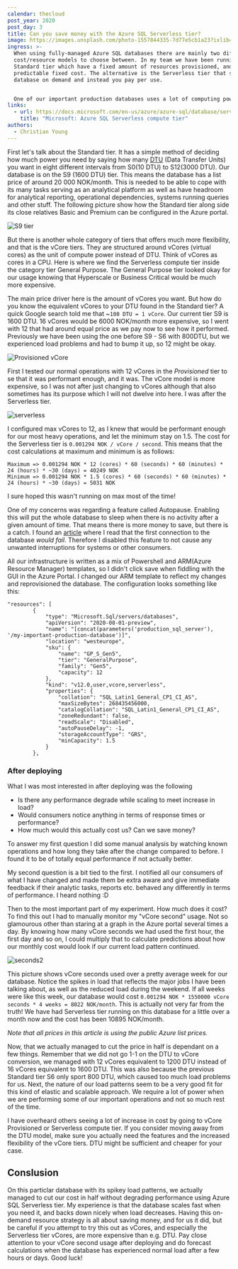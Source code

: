 ```yaml
---
calendar: thecloud
post_year: 2020
post_day: 3
title: Can you save money with the Azure SQL Serverless tier?
image: https://images.unsplash.com/photo-1557844335-7d77e5cb1a23?ixlib=rb-1.2.1&ixid=MXwxMjA3fDB8MHxwaG90by1wYWdlfHx8fGVufDB8fHw%3D&auto=format&fit=crop&w=1950&q=80
ingress: >-
  When using fully-managed Azure SQL databases there are mainly two different
  cost/resource models to choose between. In my team we have been running the
  Standard tier which have a fixed amount of resources provisioned, and thus a
  predictable fixed cost. The alternative is the Serverless tier that scales the
  database on demand and instead you pay per use.


  One of our important production databases uses a lot of computing power while performing various tasks once every morning, and then smaller sporadical load the rest of the day and night. A good fit for the Serverless tier? Could we achieve the same performance at reduced cost? Read on and I will let you in on what I figured out!
links:
  - url: https://docs.microsoft.com/en-us/azure/azure-sql/database/serverless-tier-overview
    title: "Microsoft: Azure SQL Serverless compute tier"
authors:
  - Christian Young
---
```

First let's talk about the Standard tier. It has a simple method of deciding how much power you need by saying how many [DTU](https://docs.microsoft.com/en-us/azure/azure-sql/database/service-tiers-dtu) (Data Transfer Units) you want in eight different intervals from S0(10 DTU) to S12(3000 DTU). Our database is on the S9 (1600 DTU) tier. This means the database has a list price of around 20 000 NOK/month. This is needed to be able to cope with its many tasks serving as an analytical platform as well as have headroom for analytical reporting, operational dependencies, systems running queries and other stuff. The following picture show how the Standard tier along side its close relatives Basic and Premium can be configured in the Azure portal.

![S9 tier](https://user-images.githubusercontent.com/920028/100767431-0d206700-33fa-11eb-8c18-9a861cd5b099.PNG)

But there is another whole category of tiers that offers much more flexibility, and that is the vCore tiers. They are structured around vCores (virtual cores) as the unit of compute power instead of DTU. Think of vCores as cores in a CPU. Here is where we find the Serverless compute tier inside the category tier General Purpose. The General Purpose tier looked okay for our usage knowing that Hyperscale or Business Critical would be much more expensive. 

The main price driver here is the amount of vCores you want. But how do you know the equivalent vCores to your DTU found in the Standard tier? A quick Google search told me that ~`100 DTU = 1 vCore`. Our current tier S9 is 1600 DTU. 16 vCores would be 6000 NOK/month more expensive, so I went with 12 that had around equal price as we pay now to see how it performed. Previously we have been using the one before S9 - S6 with 800DTU, but we experienced load problems and had to bump it up, so 12 might be okay.

![Provisioned vCore](https://user-images.githubusercontent.com/920028/100767340-ef530200-33f9-11eb-8bec-7a543aa40654.PNG)

First I tested our normal operations with 12 vCores in the _Provisioned_ tier to se that it was performant enough, and it was. The vCore model is more expensive, so I was not after just changing to vCores although that also sometimes has its purpose which I will not dwelve into here. I was after the Serverless tier.

![serverless](https://user-images.githubusercontent.com/920028/100769681-afd9e500-33fc-11eb-8242-060160e6d954.PNG)

I configured max vCores to 12, as I knew that would be performant enough for our most heavy operations, and let the minimum stay on 1.5. The cost for the Serverless tier is `0.001294 NOK / vCore / second`. This means that the cost calculations at maximum and minimum is as follows:
```
Maximum => 0.001294 NOK * 12 (cores) * 60 (seconds) * 60 (minutes) * 24 (hours) * ~30 (days) = 40249 NOK
Minimum => 0.001294 NOK * 1.5 (cores) * 60 (seconds) * 60 (minutes) * 24 (hours) * ~30 (days) = 5031 NOK
```
I sure hoped this wasn't running on max most of the time!

One of my concerns was regarding a feature called Autopause. Enabling this will put the whole database to sleep when there is no activity after a given amount of time. That means there is more money to save, but there is a catch. I found an [article](https://kohera.be/blog/azure-cloud/should-i-use-serverless-for-all-my-azure-sql-databases/) where I read that the first connection to the database *would fail*. Therefore I disabled this feature to not cause any unwanted interruptions for systems or other consumers.

All our infrastructure is written as a mix of Powershell and ARM(Azure Resource Manager) templates, so I didn't click save when fiddling with the GUI in the Azure Portal. I changed our ARM template to reflect my changes and reprovisioned the database. The configuration looks something like this:

```jsonnet
"resources": [
        {
            "type": "Microsoft.Sql/servers/databases",
            "apiVersion": "2020-08-01-preview",
            "name": "[concat(parameters('production_sql_server'), '/my-important-production-database')]",
            "location": "westeurope",
            "sku": {
                "name": "GP_S_Gen5",
                "tier": "GeneralPurpose",
                "family": "Gen5",
                "capacity": 12
            },
            "kind": "v12.0,user,vcore,serverless",
            "properties": {
                "collation": "SQL_Latin1_General_CP1_CI_AS",
                "maxSizeBytes": 268435456000,
                "catalogCollation": "SQL_Latin1_General_CP1_CI_AS",
                "zoneRedundant": false,
                "readScale": "Disabled",
                "autoPauseDelay": -1,
                "storageAccountType": "GRS",
                "minCapacity": 1.5
            }
        },
```

### After deploying
What I was most interested in after deploying was the following
- Is there any performance degrade while scaling to meet increase in load?
- Would consumers notice anything in terms of response times or performance?
- How much would this actually cost us? Can we save money?

To answer my first question I did some manual analysis by watching known operations and how long they take after the change compared to before. I found it to be of totally equal performance if not actually better.

My second question is a bit tied to the first. I notified all our consumers of what I have changed and made them be extra aware and give immediate feedback if their analytic tasks, reports etc. behaved any differently in terms of performance. I heard nothing :D

Then to the most important part of my experiment. How much does it cost? To find this out I had to manually monitor my "vCore second" usage. Not so glamourous other than staring at a graph in the Azure portal several times a day. By knowing how many vCore seconds we had used the first hour, the first day and so on, I could multiply that to calculate predictions about how our monthly cost would look if our current load pattern continued.
 
![seconds2](https://user-images.githubusercontent.com/920028/100775234-490bfa00-3403-11eb-8186-9dc23c68f979.PNG)

This picture shows vCore seconds used over a pretty average week for our database. Notice the spikes in load that reflects the major jobs I have been talking about, as well as the reduced load during the weekend. If all weeks were like this week, our database would cost `0.001294 NOK * 1550000 vCore seconds * 4 weeks = 8022 NOK/month`. This is actually not very far from the truth! We have had Serverless tier running on this database for a little over a month now and the cost has been 10895 NOK/month.

_Note that all prices in this article is using the public Azure list prices._

Now, that we actually managed to cut the price in half is dependant on a few things. Remember that we did not go 1-1 on the DTU to vCore conversion, we managed with 12 vCores equivalent to 1200 DTU instead of 16 vCores equivalent to 1600 DTU. This was also because the previous Standard tier S6 only sport 800 DTU, which caused too much load problems for us.
Next, the nature of our load patterns seem to be a very good fit for this kind of elastic and scalable approach. We require a lot of power when we are performing some of our important operations and not so much rest of the time.

I have overheard others seeing a lot of increase in cost by going to vCore Provisioned or Serverless compute tier. If you consider moving away from the DTU model, make sure you actually need the features and the increased flexibility of the vCore tiers. DTU might be sufficient and cheaper for your case.

## Conslusion 
On this particlar database with its spikey load patterns, we actually managed to cut our cost in half without degrading performance using Azure SQL Serverless tier. My experience is that the database scales fast when you need it, and backs down nicely when load decreases. Having this on-demand resource strategy is all about saving money, and for us it did, but be careful if you attempt to try this out as vCores, and especially the Serverless tier vCores, are more expensive than e.g. DTU. Pay close attention to your vCore second usage after deploying and do forecast calculations when the database has experienced normal load after a few hours or days. Good luck!